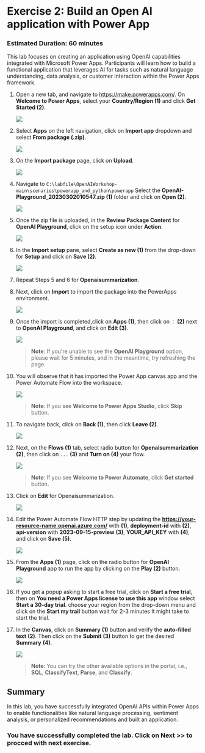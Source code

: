 # Exercise 2: Build an Open AI application with Power App 

### Estimated Duration: 60 minutes

This lab focuses on creating an application using OpenAI capabilities integrated with Microsoft Power Apps. Participants will learn how to build a functional application that leverages AI for tasks such as natural language understanding, data analysis, or customer interaction within the Power Apps framework.

1. Open a new tab, and navigate to https://make.powerapps.com/. On **Welcome to Power Apps**, select your **Country/Region (1)** and click **Get Started (2)**. 

   ![](./images/welcome-1.png)
    
2. Select **Apps** on the left navigation, click on **Import app** dropdown and select **From package (.zip)**. 

    ![](./images/powerapps-import-01.png)

3. On the **Import package** page, click on **Upload**.

    ![](./images/upload-importpackage.png)

4. Navigate to `C:\labfile\OpenAIWorkshop-main\scenarios\powerapp_and_python\powerapp` Select the **OpenAI-Playground_20230302010547.zip (1)** folder and click on **Open (2)**.

     ![](./images/openai-play.png)

5. Once the zip file is uploaded, in the **Review Package Content** for **OpenAI Playground**, click on the setup icon under **Action**.

     ![](./images/review-package-content.png)

6. In the **Import setup** pane, select **Create as new (1)** from the drop-down for **Setup** and click on **Save (2)**.

      ![](./images/import-setup-1.png)

7. Repeat Steps 5 and 6 for **Openaisummarization**.

8. Next, click on **Import** to import the package into the PowerApps environment.

   ![](./images/import-openai-package.png)

9. Once the import is completed,click on **Apps (1)**, then click on `⋮` **(2)** next to **OpenAI Playground**, and click on **Edit (3)**.

      ![](./images/powerapps-apps-edit.png)

   >**Note**: If you're unable to see the **OpenAI Playground** option, please wait for 5 minutes, and in the meantime, try refreshing the page.

11. You will observe that it has imported the Power App canvas app and the Power Automate Flow into the workspace.

      ![](./images/powerapps-apps-view.png)

      >**Note**: If you see **Welcome to Power Apps Studio**, click **Skip** button.

12. To navigate back, click on **Back (1)**, then click **Leave (2)**.

      ![](./images/powerapps-apps-exit.png)

13. Next, on the **Flows (1)** tab, select radio button  for **Openaisummarization (2)**, then click on `...` **(3)** and **Turn on (4)** your flow.

      ![](./images/flow-on.png)

      >**Note**: If you see **Welcome to Power Automate**, click **Get started** button.

14. Click on **Edit** for Openaisummarization.

      ![](./images/flow-edit.png)

15. Edit the Power Automate Flow HTTP step by updating the **https://your-resource-name.openai.azure.com/** with **<inject key="OpenAIEndpoint" enableCopy="true"/>** **(1)**, **deployment-id** with **<inject key="openaimodulename" enableCopy="true"/>** **(2)**, **api-version** with **2023-09-15-preview** **(3)**, **YOUR_API_KEY** with **<inject key="OpenAIKey" enableCopy="true"/>** **(4)**, and click on **Save** **(5)**.

      ![](./images/update-values.png)
   
16. From the **Apps (1)** page, click on the radio button for **OpenAI Playground** app to run the app by clicking on the **Play (2)** button.

     ![](./images/canves-play.png)

17. If you get a popup asking to start a free trial, click on **Start a free trial**, then on **You need a Power Apps license to use this app** window select **Start a 30-day trial**. choose your region from the drop-down menu and click on the **Start my trail** button wait for 2-3 minutes It might take to start the trial.
    
18. In the **Canvas**, click on **Summary** **(1)** button and verify the **auto-filled text** **(2)**. Then click on the **Submit** **(3)** button to get the desired **Summary** **(4)**.

     ![](./images/canves-output.png)

    > **Note**: You can try the other available options in the portal, i.e., **SQL**, **ClassifyText**, **Parse**, and **Classify**.


## Summary

In this lab, you have successfully integrated OpenAI APIs within Power Apps to enable functionalities like natural language processing, sentiment analysis, or personalized recommendations and built an application.

### You have successfully completed the lab. Click on **Next >>** to procced with next exercise.